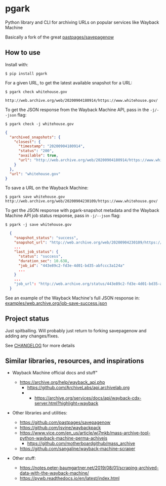 pgark
=====

Python library and CLI for archiving URLs on popular services like
Wayback Machine

Basically a fork of the great
[pastpages/savepagenow](https://github.com/pastpages/savepagenow)

How to use
----------

Install with:

    $ pip install pgark

For a given URL, to get the latest available snapshot for a URL:

    $ pgark check whitehouse.gov

    http://web.archive.org/web/20200904180914/https://www.whitehouse.gov/

To get the JSON response from the Wayback Machine API, pass in the
`-j/--json` flag:

    $ pgark check -j whitehouse.gov


```json
{
  "archived_snapshots": {
    "closest": {
      "timestamp": "20200904180914",
      "status": "200",
      "available": true,
      "url": "http://web.archive.org/web/20200904180914/https://www.whitehouse.gov/"
    }
  },
  "url": "whitehouse.gov"
}
```


To save a URL on the Wayback Machine:

    $ pgark save whitehouse.gov
    http://web.archive.org/web/20200904230109/https://www.whitehouse.gov/

To get the JSON response with pgark-snapshot metadata and the Wayback
Machine API job status response, pass in `-j/--json` flag:

    $ pgark -j save whitehouse.gov

```json
  {
    "snapshot_status": "success",
    "snapshot_url": "http://web.archive.org/web/20200904230109/https://www.whitehouse.gov/",
    ...
    "last_job_status": {
      "status": "success",
      "duration_sec": 10.638,
      "job_id": "443e89c2-fd3e-4d01-bd35-abfccc3a124a"
      ...
    }
    ...
    "job_url": "http://web.archive.org/status/443e89c2-fd3e-4d01-bd35-abfccc3a124a"
  }
```

See an example of the Wayback Machine\'s full JSON response in:
[examples/web.archive.org/job-save-success.json](examples/web.archive.org/job-save-success.json)

Project status
--------------

Just spitballing. Will probably just return to forking savepagenow and
adding any changes/fixes.

See [CHANGELOG](CHANGELOG.rst) for more details

Similar libraries, resources, and inspirations
----------------------------------------------


- Wayback Machine official docs and stuff"
    - https://archive.org/help/wayback_api.php
        - https://github.com/ArchiveLabs/api.archivelab.org
        - - https://archive.org/services/docs/api/wayback-cdx-server.html?highlight=wayback


- Other libraries and utilities:
    - https://github.com/pastpages/savepagenow
    - https://github.com/jsvine/waybackpack
    - https://www.vice.com/en_us/article/wj7mkb/mass-archive-tool-python-wayback-machine-perma-achiveis
      + https://github.com/motherboardgithub/mass_archive
    - https://github.com/sangaline/wayback-machine-scraper


- Other stuff:
    - https://notes.peter-baumgartner.net/2019/08/01/scraping-archived-data-with-the-wayback-machine/
    - https://pywb.readthedocs.io/en/latest/index.html
